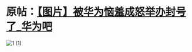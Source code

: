 # 原帖：[【图片】被华为恼羞成怒举办封号了_华为吧](https://tieba.baidu.com/p/9084810472?see_lz=1)
![1 (1)](https://github.com/user-attachments/assets/5b7096bb-2856-4655-9ba7-885b38a65d2a)

